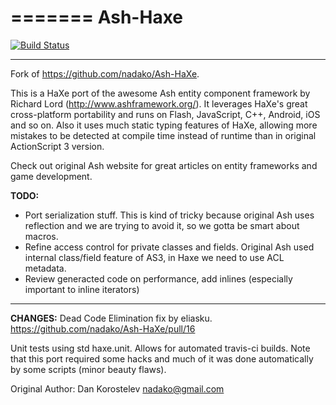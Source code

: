 =======
Ash-Haxe
========

[![Build Status](https://travis-ci.org/Rahazan/Ash-Haxe.svg)](https://travis-ci.org/Rahazan/Ash-HaXe)

----
Fork of https://github.com/nadako/Ash-HaXe.

This is a HaXe port of the awesome Ash entity component framework by Richard Lord (http://www.ashframework.org/).
It leverages HaXe's great cross-platform portability and runs on Flash, JavaScript, C++, Android, iOS and so on.
Also it uses much static typing features of HaXe, allowing more mistakes to be detected at compile time instead
of runtime than in original ActionScript 3 version.

Check out original Ash website for great articles on entity frameworks and game development.

**TODO:**

 * Port serialization stuff. This is kind of tricky because original Ash uses reflection and we are trying to avoid it, so we gotta be smart about macros.
 * Refine access control for private classes and fields. Original Ash used internal class/field feature of AS3, in Haxe we need to use ACL metadata.
 * Review generacted code on performance, add inlines (especially important to inline iterators)

----
**CHANGES:**
Dead Code Elimination fix by eliasku.
https://github.com/nadako/Ash-HaXe/pull/16

Unit tests using std haxe.unit. Allows for automated travis-ci builds.
Note that this port required some hacks and much of it was done automatically by some scripts (minor beauty flaws).


Original Author: Dan Korostelev <nadako@gmail.com>

